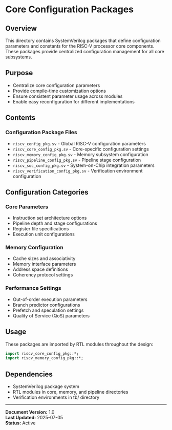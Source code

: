 # Core Configuration Packages

## Overview
This directory contains SystemVerilog packages that define configuration parameters and constants for the RISC-V processor core components. These packages provide centralized configuration management for all core subsystems.

## Purpose
- Centralize core configuration parameters
- Provide compile-time customization options
- Ensure consistent parameter usage across modules
- Enable easy reconfiguration for different implementations

## Contents

### Configuration Package Files
- `riscv_config_pkg.sv` - Global RISC-V configuration parameters
- `riscv_core_config_pkg.sv` - Core-specific configuration settings
- `riscv_memory_config_pkg.sv` - Memory subsystem configuration
- `riscv_pipeline_config_pkg.sv` - Pipeline stage configuration
- `riscv_soc_config_pkg.sv` - System-on-Chip integration parameters
- `riscv_verification_config_pkg.sv` - Verification environment configuration

## Configuration Categories

### Core Parameters
- Instruction set architecture options
- Pipeline depth and stage configurations
- Register file specifications
- Execution unit configurations

### Memory Configuration
- Cache sizes and associativity
- Memory interface parameters
- Address space definitions
- Coherency protocol settings

### Performance Settings
- Out-of-order execution parameters
- Branch predictor configurations
- Prefetch and speculation settings
- Quality of Service (QoS) parameters

## Usage
These packages are imported by RTL modules throughout the design:

```systemverilog
import riscv_core_config_pkg::*;
import riscv_memory_config_pkg::*;
```

## Dependencies
- SystemVerilog package system
- RTL modules in core, memory, and pipeline directories
- Verification environments in tb/ directory

---
**Document Version:** 1.0  
**Last Updated:** 2025-07-05  
**Status:** Active 